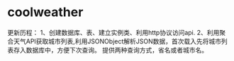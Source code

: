 # coolweather

更新历程：
    1、创建数据库、表、建立实例类、利用http协议访问api.
    2、利用聚合天气API获取城市列表,利用JSONObject解析JSON数据，首次载入先将城市列表存入数据库中，方便下次查询。
  提供两种查询方式，省名或者城市名。
    
